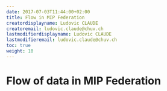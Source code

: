 ```yaml
---
date: 2017-07-03T11:44:00+02:00
title: Flow in MIP Federation
creatordisplayname: Ludovic CLAUDE
creatoremail: ludovic.claude@chuv.ch
lastmodifierdisplayname: Ludovic CLAUDE
lastmodifieremail: ludovic.claude@chuv.ch
toc: true
weight: 10
---
```


# Flow of data in MIP Federation
